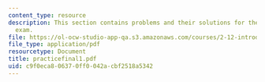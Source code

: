 ```yaml
---
content_type: resource
description: This section contains problems and their solutions for the end-of-term
  exam.
file: https://ol-ocw-studio-app-qa.s3.amazonaws.com/courses/2-12-introduction-to-robotics-fall-2005/c9f0eca806370ff0042acbf2518a5342_practicefinal1.pdf
file_type: application/pdf
resourcetype: Document
title: practicefinal1.pdf
uid: c9f0eca8-0637-0ff0-042a-cbf2518a5342
---
```

